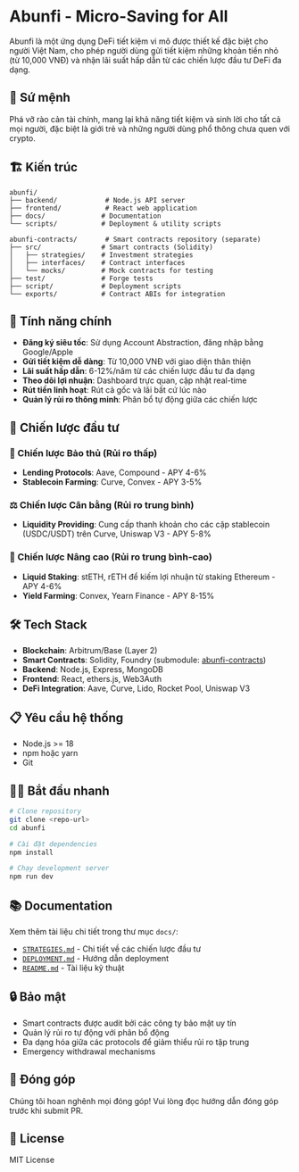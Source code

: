 # Abunfi - Micro-Saving for All

Abunfi là một ứng dụng DeFi tiết kiệm vi mô được thiết kế đặc biệt cho người Việt Nam, cho phép người dùng gửi tiết kiệm những khoản tiền nhỏ (từ 10,000 VNĐ) và nhận lãi suất hấp dẫn từ các chiến lược đầu tư DeFi đa dạng.

## 🎯 Sứ mệnh

Phá vỡ rào cản tài chính, mang lại khả năng tiết kiệm và sinh lời cho tất cả mọi người, đặc biệt là giới trẻ và những người dùng phổ thông chưa quen với crypto.

## 🏗️ Kiến trúc

```
abunfi/
├── backend/            # Node.js API server
├── frontend/           # React web application
├── docs/              # Documentation
└── scripts/           # Deployment & utility scripts

abunfi-contracts/       # Smart contracts repository (separate)
├── src/               # Smart contracts (Solidity)
│   ├── strategies/    # Investment strategies
│   ├── interfaces/    # Contract interfaces
│   └── mocks/         # Mock contracts for testing
├── test/              # Forge tests
├── script/            # Deployment scripts
└── exports/           # Contract ABIs for integration
```

## 🚀 Tính năng chính

- **Đăng ký siêu tốc**: Sử dụng Account Abstraction, đăng nhập bằng Google/Apple
- **Gửi tiết kiệm dễ dàng**: Từ 10,000 VNĐ với giao diện thân thiện
- **Lãi suất hấp dẫn**: 6-12%/năm từ các chiến lược đầu tư đa dạng
- **Theo dõi lợi nhuận**: Dashboard trực quan, cập nhật real-time
- **Rút tiền linh hoạt**: Rút cả gốc và lãi bất cứ lúc nào
- **Quản lý rủi ro thông minh**: Phân bổ tự động giữa các chiến lược

## 💼 Chiến lược đầu tư

### 🏦 Chiến lược Bảo thủ (Rủi ro thấp)
- **Lending Protocols**: Aave, Compound - APY 4-6%
- **Stablecoin Farming**: Curve, Convex - APY 3-5%

### ⚖️ Chiến lược Cân bằng (Rủi ro trung bình)
- **Liquidity Providing**: Cung cấp thanh khoản cho các cặp stablecoin (USDC/USDT) trên Curve, Uniswap V3 - APY 5-8%

### 🚀 Chiến lược Nâng cao (Rủi ro trung bình-cao)
- **Liquid Staking**: stETH, rETH để kiếm lợi nhuận từ staking Ethereum - APY 4-6%
- **Yield Farming**: Convex, Yearn Finance - APY 8-15%

## 🛠️ Tech Stack

- **Blockchain**: Arbitrum/Base (Layer 2)
- **Smart Contracts**: Solidity, Foundry (submodule: [abunfi-contracts](https://github.com/hadv/abunfi-contracts))
- **Backend**: Node.js, Express, MongoDB
- **Frontend**: React, ethers.js, Web3Auth
- **DeFi Integration**: Aave, Curve, Lido, Rocket Pool, Uniswap V3

## 📋 Yêu cầu hệ thống

- Node.js >= 18
- npm hoặc yarn
- Git

## 🏃‍♂️ Bắt đầu nhanh

```bash
# Clone repository
git clone <repo-url>
cd abunfi

# Cài đặt dependencies
npm install

# Chạy development server
npm run dev
```

## 📚 Documentation

Xem thêm tài liệu chi tiết trong thư mục `docs/`:

- [`STRATEGIES.md`](docs/STRATEGIES.md) - Chi tiết về các chiến lược đầu tư
- [`DEPLOYMENT.md`](docs/DEPLOYMENT.md) - Hướng dẫn deployment
- [`README.md`](docs/README.md) - Tài liệu kỹ thuật

## 🔒 Bảo mật

- Smart contracts được audit bởi các công ty bảo mật uy tín
- Quản lý rủi ro tự động với phân bổ động
- Đa dạng hóa giữa các protocols để giảm thiểu rủi ro tập trung
- Emergency withdrawal mechanisms

## 🤝 Đóng góp

Chúng tôi hoan nghênh mọi đóng góp! Vui lòng đọc hướng dẫn đóng góp trước khi submit PR.

## 📄 License

MIT License
